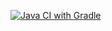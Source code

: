 [![Java CI with Gradle](https://github.com/SmorodaKsu/Patterns01/actions/workflows/gradle-publish.yml/badge.svg)](https://github.com/SmorodaKsu/Patterns01/actions/workflows/gradle-publish.yml)
